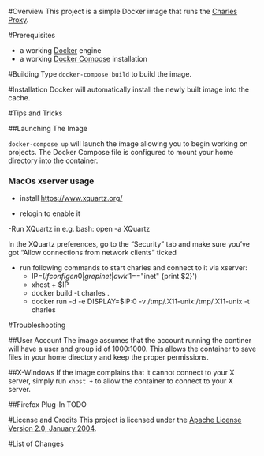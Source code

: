#Overview
This project is a simple Docker image that runs the [Charles Proxy](http://www.charlesproxy.com/).

#Prerequisites
* a working [Docker](http://docker.io) engine
* a working [Docker Compose](http://docker.io) installation

#Building
Type `docker-compose build` to build the image.

#Installation
Docker will automatically install the newly built image into the cache.

#Tips and Tricks

##Launching The Image

`docker-compose up` will launch the image allowing you to begin working on projects. The Docker Compose file is
configured to mount your home directory into the container.  

### MacOs xserver usage

- install https://www.xquartz.org/

- relogin to enable it

-Run XQuartz in e.g. bash: open -a XQuartz

In the XQuartz preferences, go to the “Security” tab and make sure you’ve got “Allow connections from network clients” ticked

- run following commands to start charles and connect to it via xserver:
   - IP=$(ifconfig en0 | grep inet | awk '$1=="inet" {print $2}')
   - xhost + $IP
   - docker build -t charles .
   - docker run -d -e DISPLAY=$IP:0 -v /tmp/.X11-unix:/tmp/.X11-unix -t charles

#Troubleshooting

##User Account
The image assumes that the account running the continer will have a user and group id of 1000:1000.  This allows the container
to save files in your home directory and keep the proper permissions.

##X-Windows
If the image complains that it cannot connect to your X server, simply run `xhost +` to allow the container to connect
to your X server.

##Firefox Plug-In
TODO

#License and Credits
This project is licensed under the [Apache License Version 2.0, January 2004](http://www.apache.org/licenses/).

#List of Changes
